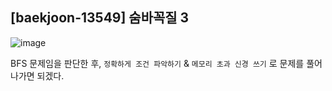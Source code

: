 ## [baekjoon-13549] 숨바꼭질 3

![image](https://user-images.githubusercontent.com/22045163/101243817-1127ee00-3746-11eb-8834-9f0d8f536ec0.png)

BFS 문제임을 판단한 후, `정확하게 조건 파악하기` & `메모리 초과 신경 쓰기` 로 문제를 풀어나가면 되겠다.

